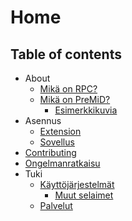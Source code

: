 # Home

## Table of contents

* About
  * [Mikä on RPC?](about/whats-rpc.md)
  * [Mikä on PreMiD?](about/whats-premid/)
    * [Esimerkkikuvia](about/whats-premid/example-pictures.md)
* Asennus
  * [Extension](installation/extension.md)
  * [Sovellus](installation/application.md)
* [Contributing](contributing/contributing.md)
* [Ongelmanratkaisu](troubleshooting/troubleshooting.md)
* Tuki
  * [Käyttöjärjestelmät](support/operating-systems/)
    * [Muut selaimet](support/operating-systems/additional-browsers.md)
  * [Palvelut](support/services.md)

